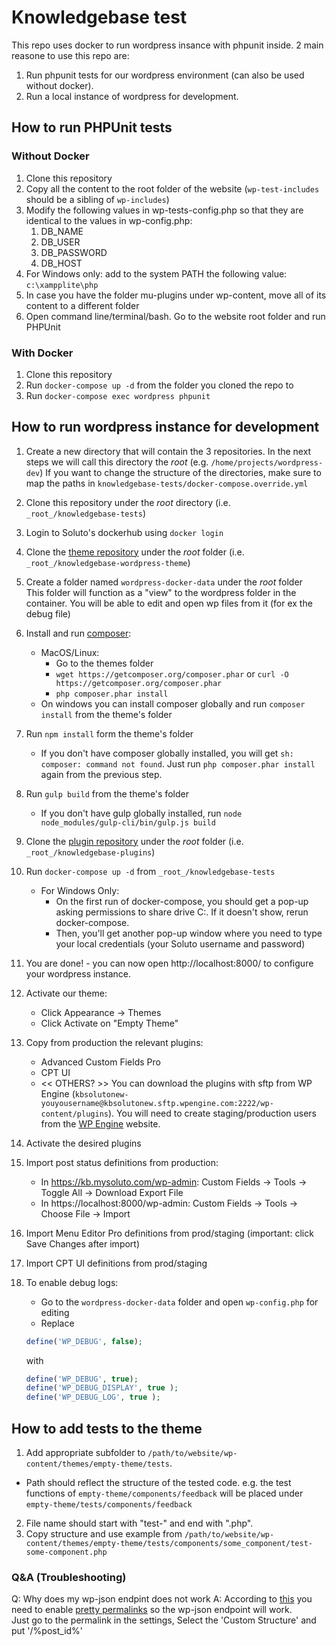 # Knowledgebase test
This repo uses docker to run wordpress insance with phpunit inside.
2 main reasone to use this repo are:
1. Run phpunit tests for our wordpress environment (can also be used without docker).
2. Run a local instance of wordpress for development.
## How to run PHPUnit tests
### Without Docker

1. Clone this repository
2. Copy all the content to the root folder of the website (`wp-test-includes` should be a sibling of `wp-includes`)
3. Modify the following values in wp-tests-config.php so that they are identical to the values in wp-config.php:
    1. DB_NAME
    2. DB_USER
    3. DB_PASSWORD
    4. DB_HOST
4. For Windows only: add to the system PATH the following value: `c:\xampplite\php`
5. In case you have the folder mu-plugins under wp-content, move all of its content to a different folder
6. Open command line/terminal/bash. Go to the website root folder and run PHPUnit

### With Docker
1. Clone this repository
2. Run `docker-compose up -d` from the folder you cloned the repo to
3. Run `docker-compose exec wordpress phpunit`

## How to run wordpress instance for development
1. Create a new directory that will contain the 3 repositories. In the next steps we will call this directory the _root_ (e.g. `/home/projects/wordpress-dev`)
If you want to change the structure of the directories, make sure to map the paths in `knowledgebase-tests/docker-compose.override.yml`
2. Clone this repository under the _root_ directory (i.e. `_root_/knowledgebase-tests`)
3. Login to Soluto's dockerhub using `docker login`
4. Clone the [theme repository](https://github.com/Soluto/knowledgebase-wordpress-theme) under the _root_ folder (i.e. `_root_/knowledgebase-wordpress-theme`)
5. Create a folder named `wordpress-docker-data` under the _root_ folder  
This folder will function as a "view" to the wordpress folder in the container. You will be able to edit and open wp files from it (for ex the debug file)
6. Install and run [composer](https://getcomposer.org/download/):
    * MacOS/Linux:
        - Go to the themes folder
        - `wget https://getcomposer.org/composer.phar` or `curl -O https://getcomposer.org/composer.phar`
        - `php composer.phar install`
    * On windows you can install composer globally and run `composer install` from the theme's folder
7. Run `npm install` form the theme's folder
    * If you don't have composer globally installed, you will get `sh: composer: command not found`. Just run `php composer.phar install` again from the previous step.
8. Run `gulp build` from the theme's folder
    * If you don't have gulp globally installed, run `node node_modules/gulp-cli/bin/gulp.js build`
9. Clone the [plugin repository](https://github.com/Soluto/knowledgebase-plugins) under the _root_ folder (i.e. `_root_/knowledgebase-plugins`)
10. Run `docker-compose up -d` from `_root_/knowledgebase-tests`
    * For Windows Only:
        * On the first run of docker-compose, you should get a pop-up asking permissions to share drive C:. If it doesn't show, rerun docker-compose.
        * Then, you'll get another pop-up window where you need to type your local credentials (your Soluto username and password)  
11. You are done! - you can now open http://localhost:8000/ to configure your wordpress instance.
12. Activate our theme:
    - Click Appearance -> Themes
    - Click Activate on "Empty Theme"
13. Copy from production the relevant plugins:
    * Advanced Custom Fields Pro
    * CPT UI
    * << OTHERS? >>
You can download the plugins with sftp from WP Engine (`kbsolutonew-youyousername@kbsolutonew.sftp.wpengine.com:2222/wp-content/plugins`). You will need to create staging/production users from the [WP Engine](https://my.wpengine.com/installs/kbsolutonew/sftp_users) website.
14. Activate the desired plugins
15. Import post status definitions from production:
    * In https://kb.mysoluto.com/wp-admin: Custom Fields -> Tools -> Toggle All -> Download Export File
    * In https://localhost:8000/wp-admin: Custom Fields -> Tools -> Choose File -> Import
    
16. Import Menu Editor Pro definitions from prod/staging (important: click Save Changes after import)
17. Import CPT UI definitions from prod/staging
18. To enable debug logs:
    * Go to the `wordpress-docker-data` folder and open `wp-config.php` for editing
    * Replace 
    ```php
    define('WP_DEBUG', false);
    ``` 
    with   
      ```php
      define('WP_DEBUG', true);
      define('WP_DEBUG_DISPLAY', true );  
      define('WP_DEBUG_LOG', true );
      ```


## How to add tests to the theme

1. Add appropriate subfolder to `/path/to/website/wp-content/themes/empty-theme/tests`. 
  * Path should reflect the structure of the tested code. e.g. the test functions of `empty-theme/components/feedback` will be placed under `empty-theme/tests/components/feedback`
2. File name should start with "test-" and end with ".php".
3. Copy structure and use example from `/path/to/website/wp-content/themes/empty-theme/tests/components/some_component/test-some-component.php`

### Q&A (Troubleshooting)

Q: Why does my wp-json endpint does not work
A: According to [this](https://developer.wordpress.org/rest-api/extending-the-rest-api/routes-and-endpoints/) you need to enable [pretty permalinks](https://codex.wordpress.org/Introduction_to_Blogging#Pretty_Permalinks) so the wp-json endpoint will work.  
Just go to the permalink in the settings, Select the 'Custom Structure' and put '/%post_id%'

